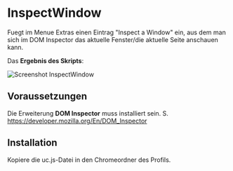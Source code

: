 # InspectWindow
Fuegt im Menue Extras einen Eintrag "Inspect a Window" ein, aus dem man sich im DOM Inspector das aktuelle Fenster/die aktuelle Seite anschauen kann.

Das **Ergebnis des Skripts**:

![Screenshot InspectWindow](https://github.com/ardiman/userChrome.js/raw/master/inspectwindow/scr_inswin.png)

## Voraussetzungen
Die Erweiterung **DOM Inspector** muss installiert sein. S. https://developer.mozilla.org/En/DOM_Inspector

## Installation
Kopiere die uc.js-Datei in den Chromeordner des Profils.

